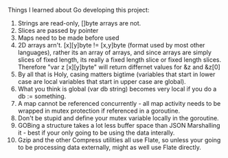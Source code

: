 Things I learned about Go developing this project:

1)  Strings are read-only, []byte arrays are not.
2)  Slices are passed by pointer
3)  Maps need to be made before used
4)  2D arrays arn't.  [x][y]byte != [x,y]byte (format used by most other languages), rather its
    an array of arrays, and since arrays are simply slices of fixed length, its really a
    fixed length slice or fixed length slices.  Therefore "var z [x][y]byte" will return
    differnet values for &z and &z[0]
6)  By all that is Holy, casing matters bigtime (variables that start in lower case are local
    variables that start in upper case are global).
7)  What you think is global (var db string) becomes very local if you do a db := something.
8)  A map cannot be referenced concurrently - all map activity needs to be wrapped in mutex
    protection if referenced in a goroutine.
9)  Don't be stupid and define your mutex variable locally in the goroutine.
10) GOBing a structure takes a lot less buffer space than JSON Marshalling it - best if your
    only going to be using the data interally. 
11) Gzip and the other Compress utilities all use Flate, so unless your going to be processing
    data externally, might as well use Flate directly.
